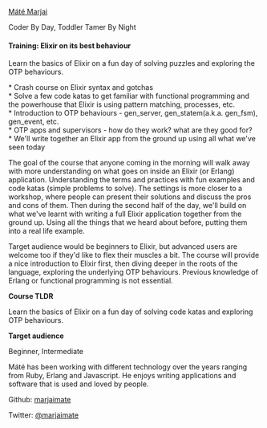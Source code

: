 [Máté Marjai](http://s3.amazonaws.com/esl-conf-stg/media/files/000/000/480/thumbnail/Ma%CC%81te%CC%81_Marjai.JPG?1471447186)

Coder By Day, Toddler Tamer By Night

#### Training: Elixir on its best behaviour

Learn the basics of Elixir on a fun day of solving puzzles and exploring the OTP behaviours.

\* Crash course on Elixir syntax and gotchas  
\* Solve a few code katas to get familiar with functional programming and the powerhouse that Elixir is using pattern matching, processes, etc.  
\* Introduction to OTP behaviours - gen\_server, gen\_statem(a.k.a. gen\_fsm), gen\_event, etc.  
\* OTP apps and supervisors - how do they work? what are they good for?  
\* We'll write together an Elixir app from the ground up using all what we've seen today

The goal of the course that anyone coming in the morning will walk away with more understanding on what goes on inside an Elixir (or Erlang) application. Understanding the terms and practices with fun examples and code katas (simple problems to solve). The settings is more closer to a workshop, where people can present their solutions and discuss the pros and cons of them. Then during the second half of the day, we'll build on what we've learnt with writing a full Elixir application together from the ground up. Using all the things that we heard about before, putting them into a real life example.

Target audience would be beginners to Elixir, but advanced users are welcome too if they'd like to flex their muscles a bit. The course will provide a nice introduction to Elixir first, then diving deeper in the roots of the language, exploring the underlying OTP behaviours. Previous knowledge of Erlang or functional programming is not essential.

  

**Course TLDR**

Learn the basics of Elixir on a fun day of solving code katas and exploring OTP behaviours.

  

**Target audience**

Beginner, Intermediate

Máté has been working with different technology over the years ranging from Ruby, Erlang and Javascript. He enjoys writing applications and software that is used and loved by people.

Github: [marjaimate](https://github.com/marjaimate)

Twitter: [@marjaimate](https://twitter.com/marjaimate)


